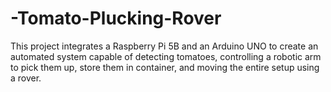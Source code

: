 # -Tomato-Plucking-Rover
This project integrates a Raspberry Pi 5B and an Arduino UNO to create an automated system capable of detecting tomatoes, controlling a robotic arm to pick them up, store them in container, and moving the entire setup using a rover.

